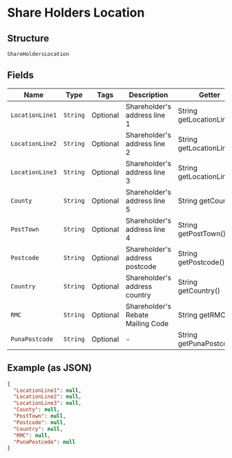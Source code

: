 
# Share Holders Location

## Structure

`ShareHoldersLocation`

## Fields

| Name | Type | Tags | Description | Getter | Setter |
|  --- | --- | --- | --- | --- | --- |
| `LocationLine1` | `String` | Optional | Shareholder's address line 1 | String getLocationLine1() | setLocationLine1(String locationLine1) |
| `LocationLine2` | `String` | Optional | Shareholder's address line 2 | String getLocationLine2() | setLocationLine2(String locationLine2) |
| `LocationLine3` | `String` | Optional | Shareholder's address line 3 | String getLocationLine3() | setLocationLine3(String locationLine3) |
| `County` | `String` | Optional | Shareholder's address line 5 | String getCounty() | setCounty(String county) |
| `PostTown` | `String` | Optional | Shareholder's address line 4 | String getPostTown() | setPostTown(String postTown) |
| `Postcode` | `String` | Optional | Shareholder's address postcode | String getPostcode() | setPostcode(String postcode) |
| `Country` | `String` | Optional | Shareholder's address country | String getCountry() | setCountry(String country) |
| `RMC` | `String` | Optional | Shareholder's Rebate Mailing Code | String getRMC() | setRMC(String rMC) |
| `PunaPostcode` | `String` | Optional | - | String getPunaPostcode() | setPunaPostcode(String punaPostcode) |

## Example (as JSON)

```json
{
  "LocationLine1": null,
  "LocationLine2": null,
  "LocationLine3": null,
  "County": null,
  "PostTown": null,
  "Postcode": null,
  "Country": null,
  "RMC": null,
  "PunaPostcode": null
}
```

